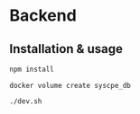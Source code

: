 # Backend
## Installation & usage
```bash
npm install
```
```
docker volume create syscpe_db
```
```
./dev.sh
```
